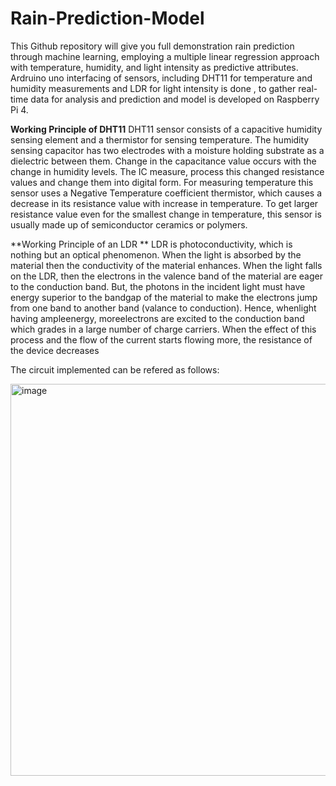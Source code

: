 # Rain-Prediction-Model

This Github repository will give you full demonstration rain prediction through machine learning, employing a multiple linear regression approach with temperature, humidity, and light intensity as predictive attributes. Ardruino uno interfacing of sensors, including DHT11 for temperature and humidity measurements and LDR for light intensity is done , to gather real-time data for analysis and prediction and model is developed on Raspberry Pi 4.


**Working Principle of DHT11**
DHT11 sensor consists of a capacitive humidity sensing element and a thermistor for sensing temperature. The humidity sensing capacitor has two electrodes with a moisture holding substrate as a dielectric between them. Change in the capacitance value occurs with the change in humidity levels. The IC measure, process this changed resistance values and change them into digital form. For measuring temperature this sensor uses a Negative Temperature coefficient thermistor, which causes a decrease in its resistance value with increase in temperature. To get larger resistance value even for the smallest change in temperature, this sensor is usually made up of semiconductor ceramics or polymers.

**Working Principle of an LDR **
LDR is photoconductivity, which is nothing but an optical phenomenon. When the light is absorbed by the material then the conductivity of the material enhances. When the light falls on the LDR, then the electrons in the valence band of the material are eager to the conduction band. But, the photons in the incident light must have energy superior to the bandgap of the material to make the electrons jump from one band to another band (valance to conduction). Hence, whenlight having ampleenergy, moreelectrons are excited to the conduction band which grades in a large number of charge carriers. When the effect of this process and the flow of the current starts flowing more, the resistance of the device decreases

 
The circuit implemented can be refered as follows:

 <img width="627" alt="image" src="https://github.com/Extremist-18/Rain-Prediction-Model/assets/137435109/69dd5740-b230-4c0d-9ad3-97de89a45b8d">

